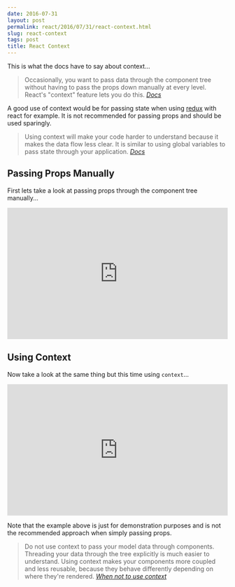 ```yaml
---
date: 2016-07-31
layout: post
permalink: react/2016/07/31/react-context.html
slug: react-context
tags: post
title: React Context
---
```


This is what the docs have to say about context...

> Occasionally, you want to pass data through the component tree without having to pass the props down manually at every level. React's "context" feature lets you do this.
<cite><a href="https://facebook.github.io/react/docs/context.html">Docs</a></cite>

A good use of context would be for passing state when using [redux](http://redux.js.org/docs/introduction/) with react for example. It is not recommended for passing props and should be used sparingly.

> Using context will make your code harder to understand because it makes the data flow less clear. It is similar to using global variables to pass state through your application.
<cite><a href="https://facebook.github.io/react/docs/context.html">Docs</a></cite>

## Passing Props Manually

First lets take a look at passing props through the component tree manually...

<iframe height="300" style="width: 100%;" scrolling="no" title="React - passing props through component tree" src="https://codepen.io/ScottWhittaker/embed/bejQXY?default-tab=js" frameborder="no" loading="lazy" allowtransparency="true" allowfullscreen="true">
  See the Pen <a href="https://codepen.io/ScottWhittaker/pen/bejQXY">
  React - passing props through component tree</a> by Scott Whittaker (<a href="https://codepen.io/ScottWhittaker">@ScottWhittaker</a>)
  on <a href="https://codepen.io">CodePen</a>.
</iframe>

## Using Context

Now take a look at the same thing but this time using `context`...

<iframe height="300" style="width: 100%;" scrolling="no" title="React - passing info via context" src="https://codepen.io/ScottWhittaker/embed/bejONa?default-tab=js" frameborder="no" loading="lazy" allowtransparency="true" allowfullscreen="true">
  See the Pen <a href="https://codepen.io/ScottWhittaker/pen/bejONa">
  React - passing info via context</a> by Scott Whittaker (<a href="https://codepen.io/ScottWhittaker">@ScottWhittaker</a>)
  on <a href="https://codepen.io">CodePen</a>.
</iframe>

Note that the example above is just for demonstration purposes and is not the recommended approach when simply passing props.

> Do not use context to pass your model data through components. Threading your data through the tree explicitly is much easier to understand. Using context makes your components more coupled and less reusable, because they behave differently depending on where they're rendered.
<cite><a href="https://facebook.github.io/react/docs/context.html#when-not-to-use-context">When not to use context</a></cite>


